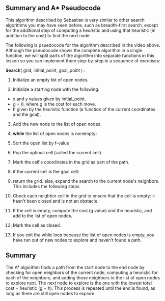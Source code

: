 ## Summary and A* Pseudocode

This algorithm described by Sebastian is very similar to other search algorithms you may have seen before, such as breadth-first search, except for the additional step of computing a heuristic and using that heuristic (in addition to the cost) to find the next node.

The following is psuedocode for the algorithm described in the video above. Although the pseudocode shows the complete algorithm in a single function, we will split parts of the algorithm into separate functions in this lesson so you can implement them step-by-step in a sequence of exercises:

**Search**( grid, initial_point, goal_point ) :

1. Initialize an empty list of open nodes.

2. Initialize a starting node with the following:
 - x and y values given by initial_point.
 - g = 0, where g is the cost for each move.
 - h given by the heuristic function (a function of the current coordinates and the goal).
3. Add the new node to the list of open nodes.

4. **while** the list of open nodes is nonempty:

 1. Sort the open list by f-value
 2. Pop the optimal cell (called the current cell).
 3. Mark the cell's coordinates in the grid as part of the path.
 4. if the current cell is the goal cell:
 5. return the grid.
 else, expand the search to the current node's neighbors. This includes the following steps:
 1. Check each neighbor cell in the grid to ensure that the cell is empty: it hasn't been closed and is not an obstacle.
 2. If the cell is empty, compute the cost (g value) and the heuristic, and add to the list of open nodes.
3. Mark the cell as closed.
4. If you exit the while loop because the list of open nodes is empty, you have run out of new nodes to explore and haven't found a path.

## Summary
The A* algorithm finds a path from the start node to the end node by checking for open neighbors of the current node, computing a heuristic for each of the neighbors, and adding those neighbors to the list of open nodes to explore next. The next node to explore is the one with the lowest total cost + heuristic (g + h). This process is repeated until the end is found, as long as there are still open nodes to explore.